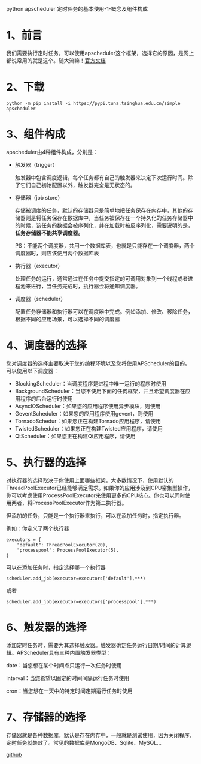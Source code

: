 python apscheduler 定时任务的基本使用-1-概念及组件构成

# 1、前言

我们需要执行定时任务，可以使用apscheduler这个框架，选择它的原因，是网上都说常用的就是这个。随大流嘛！[官方文档](https://apscheduler.readthedocs.io/en/3.x/userguide.html)

# 2、下载

```
python -m pip install -i https://pypi.tuna.tsinghua.edu.cn/simple apscheduler
```

# 3、组件构成

apscheduler由4种组件构成，分别是：

- 触发器（trigger）

  触发器中包含调度逻辑，每个任务都有自己的触发器来决定下次运行时间。除了它们自己初始配置以外，触发器完全是无状态的。

- 存储器（job store）

  存储被调度的任务，默认的存储器只是简单地把任务保存在内存中，其他的存储器则是将任务保存在数据库中，当任务被保存在一个持久化的任务存储器中的时候，该任务的数据会被序列化，并在加载时被反序列化，需要说明的是，**任务存储器不能共享调度器。**

  PS：不能两个调度器，共用一个数据库表，也就是只能存在一个调度器，两个调度器时，则应该使用两个数据库表

- 执行器（executor）

  处理任务的运行，通常通过在任务中提交指定的可调用对象到一个线程或者进程池来进行，当任务完成时，执行器会将通知调度器。

- 调度器（scheduler）

  配置任务存储器和执行器可以在调度器中完成。例如添加、修改、移除任务，根据不同的应用场景，可以选择不同的调度器

# 4、调度器的选择

您对调度器的选择主要取决于您的编程环境以及您将使用APScheduler的目的。可以使用以下调度器：

- BlockingScheduler：当调度程序是进程中唯一运行的程序时使用
- BackgroundScheduler：当您不使用下面的任何框架，并且希望调度器在应用程序的后台运行时使用
- AsyncIOScheduler：如果您的应用程序使用异步模块，则使用
- GeventScheduler：如果您的应用程序使用gevent，则使用
- TornadoSchedur：如果您正在构建Tornado应用程序，请使用
- TwistedScheduler：如果您正在构建Twisted应用程序，请使用
- QtScheduler：如果您正在构建Qt应用程序，请使用

# 5、执行器的选择

对执行器的选择取决于你使用上面哪些框架，大多数情况下，使用默认的ThreadPoolExecutor已经能够满足需求。如果你的应用涉及到CPU密集型操作，你可以考虑使用ProcessPoolExecutor来使用更多的CPU核心。你也可以同时使用两者，将ProcessPoolExecutor作为第二执行器。

但添加的任务，只能是一个执行器来执行，可以在添加任务时，指定执行器。

例如：你定义了两个执行器

```
executors = {
    "default": ThreadPoolExecutor(20),
    "processpool": ProcessPoolExecutor(5),
}
```

可以在添加任务时，指定选择哪一个执行器

```
scheduler.add_job(executor=executors['default'],***)
```

或者

```
scheduler.add_job(executor=executors['processpool'],***)
```

# 6、触发器的选择

添加定时任务时，需要为其选择触发器。触发器确定任务运行日期/时间的计算逻辑。APScheduler具有三种内置触发器类型：

date：当您想在某个时间点只运行一次任务时使用

interval：当您希望以固定的时间间隔运行任务时使用

cron：当您想在一天中的特定时间定期运行任务时使用

# 7、存储器的选择

存储器就是各种数据库，默认是存在内存中，一般就是测试使用，因为关闭程序，定时任务就失效了。常见的数据库是MongoDB、Sqlite、MySQL...

[github](https://github.com/rainbow-tan/learn-apscheduler)